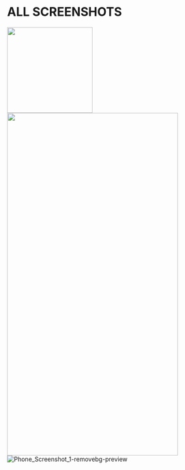 # ALL SCREENSHOTS
<img src="https://user-images.githubusercontent.com/62855279/161883443-95929b8b-5bd3-454f-909a-d5e612f08c58.png" width="200"><img src="https://user-images.githubusercontent.com/62855279/161883443-95929b8b-5bd3-454f-909a-d5e612f08c58.png" width="400" height="800">
![Phone_Screenshot_1-removebg-preview](https://user-images.githubusercontent.com/62855279/161883443-95929b8b-5bd3-454f-909a-d5e612f08c58.png)

